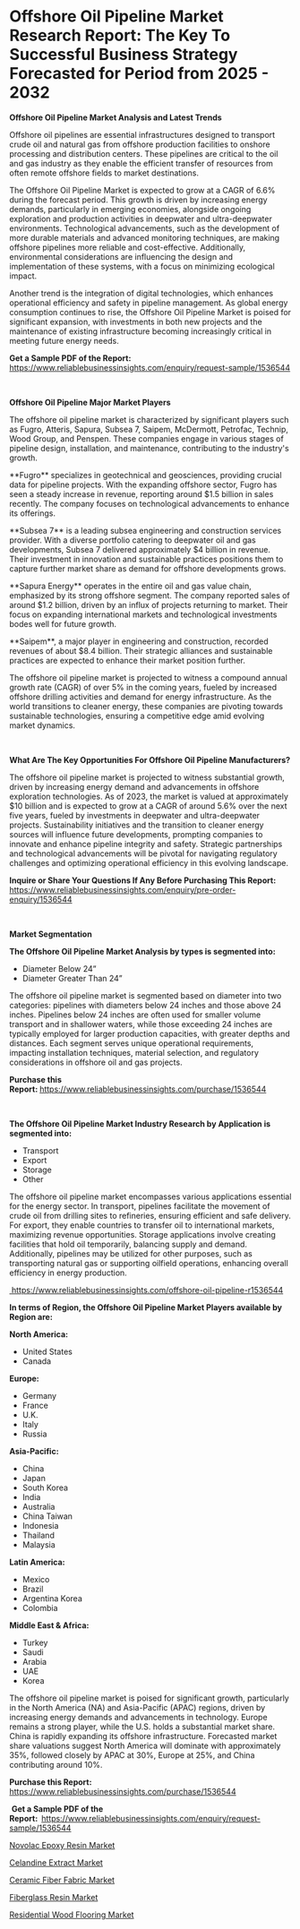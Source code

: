 <p><h1>Offshore Oil Pipeline Market Research Report: The Key To Successful Business Strategy Forecasted for Period from 2025 - 2032</h1></p><p><strong>Offshore Oil Pipeline Market Analysis and Latest Trends</strong></p>
<p><p>Offshore oil pipelines are essential infrastructures designed to transport crude oil and natural gas from offshore production facilities to onshore processing and distribution centers. These pipelines are critical to the oil and gas industry as they enable the efficient transfer of resources from often remote offshore fields to market destinations.</p><p>The Offshore Oil Pipeline Market is expected to grow at a CAGR of 6.6% during the forecast period. This growth is driven by increasing energy demands, particularly in emerging economies, alongside ongoing exploration and production activities in deepwater and ultra-deepwater environments. Technological advancements, such as the development of more durable materials and advanced monitoring techniques, are making offshore pipelines more reliable and cost-effective. Additionally, environmental considerations are influencing the design and implementation of these systems, with a focus on minimizing ecological impact.</p><p>Another trend is the integration of digital technologies, which enhances operational efficiency and safety in pipeline management. As global energy consumption continues to rise, the Offshore Oil Pipeline Market is poised for significant expansion, with investments in both new projects and the maintenance of existing infrastructure becoming increasingly critical in meeting future energy needs.</p></p>
<p><strong>Get a Sample PDF of the Report:&nbsp;</strong> <a href="https://www.reliablebusinessinsights.com/enquiry/request-sample/1536544?utm_campaign=62&utm_medium=2&utm_source=Github&utm_content=ia&utm_term=02032025&utm_id=offshore-oil-pipeline">https://www.reliablebusinessinsights.com/enquiry/request-sample/1536544</a></p>
<p>&nbsp;</p>
<p><strong>Offshore Oil Pipeline Major Market Players</strong></p>
<p><p>The offshore oil pipeline market is characterized by significant players such as Fugro, Atteris, Sapura, Subsea 7, Saipem, McDermott, Petrofac, Technip, Wood Group, and Penspen. These companies engage in various stages of pipeline design, installation, and maintenance, contributing to the industry's growth.</p><p>**Fugro** specializes in geotechnical and geosciences, providing crucial data for pipeline projects. With the expanding offshore sector, Fugro has seen a steady increase in revenue, reporting around $1.5 billion in sales recently. The company focuses on technological advancements to enhance its offerings.</p><p>**Subsea 7** is a leading subsea engineering and construction services provider. With a diverse portfolio catering to deepwater oil and gas developments, Subsea 7 delivered approximately $4 billion in revenue. Their investment in innovation and sustainable practices positions them to capture further market share as demand for offshore developments grows.</p><p>**Sapura Energy** operates in the entire oil and gas value chain, emphasized by its strong offshore segment. The company reported sales of around $1.2 billion, driven by an influx of projects returning to market. Their focus on expanding international markets and technological investments bodes well for future growth.</p><p>**Saipem**, a major player in engineering and construction, recorded revenues of about $8.4 billion. Their strategic alliances and sustainable practices are expected to enhance their market position further.</p><p>The offshore oil pipeline market is projected to witness a compound annual growth rate (CAGR) of over 5% in the coming years, fueled by increased offshore drilling activities and demand for energy infrastructure. As the world transitions to cleaner energy, these companies are pivoting towards sustainable technologies, ensuring a competitive edge amid evolving market dynamics.</p></p>
<p>&nbsp;</p>
<p><strong>What Are The Key Opportunities For Offshore Oil Pipeline Manufacturers?</strong></p>
<p><p>The offshore oil pipeline market is projected to witness substantial growth, driven by increasing energy demand and advancements in offshore exploration technologies. As of 2023, the market is valued at approximately $10 billion and is expected to grow at a CAGR of around 5.6% over the next five years, fueled by investments in deepwater and ultra-deepwater projects. Sustainability initiatives and the transition to cleaner energy sources will influence future developments, prompting companies to innovate and enhance pipeline integrity and safety. Strategic partnerships and technological advancements will be pivotal for navigating regulatory challenges and optimizing operational efficiency in this evolving landscape.</p></p>
<p><strong>Inquire or Share Your Questions If Any Before Purchasing This Report:</strong> <a href="https://www.reliablebusinessinsights.com/enquiry/pre-order-enquiry/1536544?utm_campaign=62&utm_medium=2&utm_source=Github&utm_content=ia&utm_term=02032025&utm_id=offshore-oil-pipeline">https://www.reliablebusinessinsights.com/enquiry/pre-order-enquiry/1536544</a></p>
<p>&nbsp;</p>
<p><strong>Market Segmentation</strong></p>
<p><strong>The Offshore Oil Pipeline Market Analysis by types is segmented into:</strong></p>
<p><ul><li>Diameter Below 24”</li><li>Diameter Greater Than 24”</li></ul></p>
<p><p>The offshore oil pipeline market is segmented based on diameter into two categories: pipelines with diameters below 24 inches and those above 24 inches. Pipelines below 24 inches are often used for smaller volume transport and in shallower waters, while those exceeding 24 inches are typically employed for larger production capacities, with greater depths and distances. Each segment serves unique operational requirements, impacting installation techniques, material selection, and regulatory considerations in offshore oil and gas projects.</p></p>
<p><strong>Purchase this Report:&nbsp;</strong><a href="https://www.reliablebusinessinsights.com/purchase/1536544?utm_campaign=62&utm_medium=2&utm_source=Github&utm_content=ia&utm_term=02032025&utm_id=offshore-oil-pipeline">https://www.reliablebusinessinsights.com/purchase/1536544</a></p>
<p>&nbsp;</p>
<p><strong>The Offshore Oil Pipeline Market Industry Research by Application is segmented into:</strong></p>
<p><ul><li>Transport</li><li>Export</li><li>Storage</li><li>Other</li></ul></p>
<p><p>The offshore oil pipeline market encompasses various applications essential for the energy sector. In transport, pipelines facilitate the movement of crude oil from drilling sites to refineries, ensuring efficient and safe delivery. For export, they enable countries to transfer oil to international markets, maximizing revenue opportunities. Storage applications involve creating facilities that hold oil temporarily, balancing supply and demand. Additionally, pipelines may be utilized for other purposes, such as transporting natural gas or supporting oilfield operations, enhancing overall efficiency in energy production.</p></p>
<p><a href="https://www.reliablebusinessinsights.com/offshore-oil-pipeline-r1536544?utm_campaign=62&utm_medium=2&utm_source=Github&utm_content=ia&utm_term=02032025&utm_id=offshore-oil-pipeline">&nbsp;https://www.reliablebusinessinsights.com/offshore-oil-pipeline-r1536544</a></p>
<p><strong>In terms of Region, the Offshore Oil Pipeline Market Players available by Region are:</strong></p>
<p>
    <p> <strong> North America: </strong>
        <ul>
            <li>United States</li>
            <li>Canada</li>
        </ul>
        </p> 
    <p> <strong> Europe: </strong>
        <ul>
            <li>Germany</li>
            <li>France</li>
            <li>U.K.</li>
            <li>Italy</li>
            <li>Russia</li>
        </ul>
        </p> 
    <p> <strong> Asia-Pacific: </strong>
        <ul>
            <li>China</li>
            <li>Japan</li>
            <li>South Korea</li>
            <li>India</li>
            <li>Australia</li>
            <li>China Taiwan</li>
            <li>Indonesia</li>
            <li>Thailand</li>
            <li>Malaysia</li>
        </ul>
        </p> 
    <p> <strong> Latin America: </strong>
        <ul>
            <li>Mexico</li>
            <li>Brazil</li>
            <li>Argentina Korea</li>
            <li>Colombia</li>
        </ul>
        </p> 
    <p> <strong> Middle East & Africa: </strong>
        <ul>
            <li>Turkey</li>
            <li>Saudi</li>
            <li>Arabia</li>
            <li>UAE</li>
            <li>Korea</li>
        </ul>
    </p>
    </p>
<p><p>The offshore oil pipeline market is poised for significant growth, particularly in the North America (NA) and Asia-Pacific (APAC) regions, driven by increasing energy demands and advancements in technology. Europe remains a strong player, while the U.S. holds a substantial market share. China is rapidly expanding its offshore infrastructure. Forecasted market share valuations suggest North America will dominate with approximately 35%, followed closely by APAC at 30%, Europe at 25%, and China contributing around 10%.</p></p>
<p><strong>Purchase this Report: </strong><a href="https://www.reliablebusinessinsights.com/purchase/1536544?utm_campaign=62&utm_medium=2&utm_source=Github&utm_content=ia&utm_term=02032025&utm_id=offshore-oil-pipeline">https://www.reliablebusinessinsights.com/purchase/1536544</a></p>
<p>&nbsp;<strong>Get a Sample PDF of the Report:&nbsp;&nbsp;</strong><a href="https://www.reliablebusinessinsights.com/enquiry/request-sample/1536544?utm_campaign=62&utm_medium=2&utm_source=Github&utm_content=ia&utm_term=02032025&utm_id=offshore-oil-pipeline">https://www.reliablebusinessinsights.com/enquiry/request-sample/1536544</a></p>
<p><strong></strong></p>
<p><p><a href="https://github.com/forgazerbyjt/Market-Research-Report-List-1/blob/main/novolac-epoxy-resin-market.md?utm_campaign=62&utm_medium=2&utm_source=Github&utm_content=ia&utm_term=02032025&utm_id=offshore-oil-pipeline">Novolac Epoxy Resin Market</a></p><p><a href="https://github.com/sanghpavao1n/Market-Research-Report-List-1/blob/main/celandine-extract-market.md?utm_campaign=62&utm_medium=2&utm_source=Github&utm_content=ia&utm_term=02032025&utm_id=offshore-oil-pipeline">Celandine Extract Market</a></p><p><a href="https://github.com/merkinedry7b/Market-Research-Report-List-1/blob/main/ceramic-fiber-fabric-market.md?utm_campaign=62&utm_medium=2&utm_source=Github&utm_content=ia&utm_term=02032025&utm_id=offshore-oil-pipeline">Ceramic Fiber Fabric Market</a></p><p><a href="https://github.com/oshrykauraj7/Market-Research-Report-List-1/blob/main/fiberglass-resin-market.md?utm_campaign=62&utm_medium=2&utm_source=Github&utm_content=ia&utm_term=02032025&utm_id=offshore-oil-pipeline">Fiberglass Resin Market</a></p><p><a href="https://github.com/pichuaadh0/Market-Research-Report-List-1/blob/main/residential-wood-flooring-market.md?utm_campaign=62&utm_medium=2&utm_source=Github&utm_content=ia&utm_term=02032025&utm_id=offshore-oil-pipeline">Residential Wood Flooring Market</a></p></p>